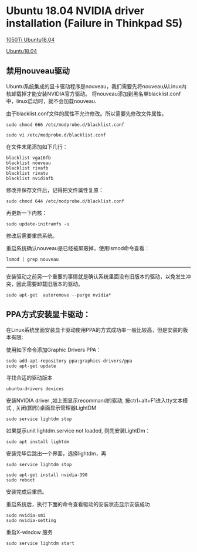 # Ubuntu 18.04 NVIDIA driver installation (Failure in Thinkpad S5)

[1050Ti Ubuntu18.04](https://blog.cnblogs.com/devilmaycry812839668/p/10351400.html)

[Ubuntu18.04](https://blog.csdn.net/chentianting/article/details/85089403)


## 禁用nouveau驱动
Ubuntu系统集成的显卡驱动程序是nouveau，我们需要先将nouveau从Linux内核卸载掉才能安装NVIDIA官方驱动。 
将nouveau添加到黑名单blacklist.conf中，linux启动时，就不会加载nouveau. 

由于blacklist.conf文件的属性不允许修改。所以需要先修改文件属性。
```
sudo chmod 666 /etc/modprobe.d/blacklist.conf
``` 
```
sudo vi /etc/modprobe.d/blacklist.conf
```
在文件末尾添加如下几行：
```
blacklist vga16fb 
blacklist nouveau 
blacklist rivafb 
blacklist rivatv 
blacklist nvidiafb
```
修改并保存文件后，记得把文件属性复原：
```
sudo chmod 644 /etc/modprobe.d/blacklist.conf
```

再更新一下内核：
```
sudo update-initramfs -u
``` 
修改后需要重启系统。

重启系统确认nouveau是已经被屏蔽掉，使用lsmod命令查看：
```
lsmod | grep nouveau
```
---
安装驱动之前另一个重要的事情就是确认系统里面没有旧版本的驱动，以免发生冲突，因此需要卸载旧版本的驱动。
```
sudo apt-get  autoremove --purge nvidia*
```
## PPA方式安装显卡驱动：

在Linux系统里面安装显卡驱动使用PPA的方式成功率一般比较高，但是安装的版本有限:

使用如下命令添加Graphic Drivers PPA：
```
sudo add-apt-repository ppa:graphics-drivers/ppa
sudo apt-get update
```
寻找合适的驱动版本
```
ubuntu-drivers devices
```
安装NVIDIA driver ,如上图显示recommand的驱动, 按ctrl+alt+F1进入tty文本模式 , 关闭(图形)桌面显示管理器LightDM
```
sudo service lightdm stop
``` 
如果提示unit lightdm.service not loaded, 则先安装LightDm： 
```
sudo apt install lightdm
```
安装完毕后跳出一个界面，选择lightdm，再
```
sudo service lightdm stop
```

```
sudo apt-get install nvidia-390
sudo reboot
```
安装完成后重启。

重启系统后，执行下面的命令查看驱动的安装状态显示安装成功
```
sudo nvidia-smi
sudo nvidia-setting
```

重启X-window 服务
```
sudo service lightdm start
```
